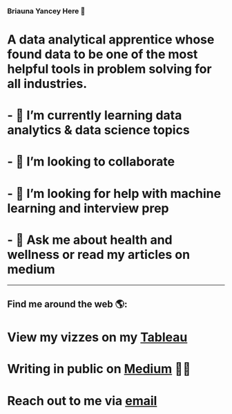 ### Briauna Yancey Here 👋

# A data analytical apprentice whose found data to be one of the most helpful tools in problem solving for all industries.

# - 🌱 I’m currently learning data analytics & data science topics
# - 👯 I’m looking to collaborate
# - 🤔 I’m looking for help with machine learning and interview prep
# - 💬 Ask me about health and wellness or read my articles on medium
___________________________________________________________________________
## Find me around the web 🌎:
# View my vizzes on my [Tableau](https://public.tableau.com/app/profile/briauna.yancey/vizzes) 
# Writing in public on [Medium](https://medium.com/@theboddess) ✍🏽
# Reach out to me via [email](mailto:briaunayancey@gmail.com)
